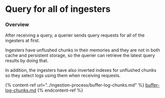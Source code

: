 # Query for all of ingesters

### Overview

After receiving a query, a querier sends query requests for all of the ingesters at first.

Ingesters have unflushed chunks in their memories and they are not in both cache and persistent storage, so the querier can retrieve the latest query results by doing that.

In addition, the ingesters have also inverted indexes for unflushed chunks so they select logs using them when receiving requests.

{% content-ref url="../ingestion-process/buffer-log-chunks.md" %}
[buffer-log-chunks.md](../ingestion-process/buffer-log-chunks.md)
{% endcontent-ref %}
